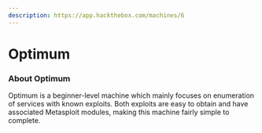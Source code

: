 ```yaml
---
description: https://app.hackthebox.com/machines/6
---
```


# Optimum

### About Optimum

Optimum is a beginner-level machine which mainly focuses on enumeration of services with known exploits. Both exploits are easy to obtain and have associated Metasploit modules, making this machine fairly simple to complete.
